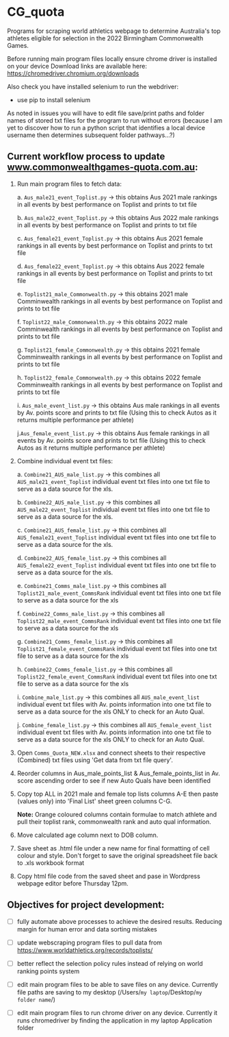# CG_quota
Programs for scraping world athletics webpage to determine Australia's top athletes eligible for selection in the 2022 Birmingham Commonwealth Games. 

Before running main program files locally ensure chrome driver is installed on your device
Download links are available here: https://chromedriver.chromium.org/downloads

Also check you have installed selenium to run the webdriver:
- use pip to install selenium 

As noted in issues you will have to edit file save/print paths and folder names of stored txt files for the program to run without errors (because I am yet to discover how to run a python script that identifies a local device username then determines subsequent folder pathways...?)

## Current workflow process to update www.commonwealthgames-quota.com.au:
  1. Run main program files to fetch data:
      
      a. `Aus_male21_event_Toplist.py` -> this obtains Aus 2021 male rankings in all events by best performance on Toplist and prints to txt file
      
      b. `Aus_male22_event_Toplist.py` -> this obtains Aus 2022 male rankings in all events by best performance on Toplist and prints to txt file

      c. `Aus_female21_event_Toplist.py` -> this obtains Aus 2021 female rankings in all events by best performance on Toplist and prints to txt file

      d. `Aus_female22_event_Toplist.py` -> this obtains Aus 2022 female rankings in all events by best performance on Toplist and prints to txt file

      e. `Toplist21_male_Commonwealth.py` -> this obtains 2021 male Comminwealth rankings in all events by best performance on Toplist and prints to txt file

      f. `Toplist22_male_Commonwealth.py` -> this obtains 2022 male Comminwealth rankings in all events by best performance on Toplist and prints to txt file

      g. `Toplist21_female_Commonwealth.py` -> this obtains 2021 female Comminwealth rankings in all events by best performance on Toplist and prints to txt file

      h. `Toplist22_female_Commonwealth.py` -> this obtains 2022 female Comminwealth rankings in all events by best performance on Toplist and prints to txt file

      i. `Aus_male_event_list.py` -> this obtains Aus male rankings in all events by Av. points score and prints to txt file (Using this to check Autos as it returns multiple performance per athlete)
      
      j.`Aus_female_event_list.py` -> this obtains Aus female rankings in all events by Av. points score and prints to txt file (Using this to check Autos as it returns multiple performance per athlete)

  2. Combine individual event txt files:
      
      a. `Combine21_AUS_male_list.py` -> this combines all `AUS_male21_event_Toplist` individual event txt files into one txt file to serve as a data source for the xls.

      b. `Combine22_AUS_male_list.py` -> this combines all `AUS_male22_event_Toplist` individual event txt files into one txt file to serve as a data source for the xls.

      c. `Combine21_AUS_female_list.py` -> this combines all `AUS_female21_event_Toplist` individual event txt files into one txt file to serve as a data source for the xls.

      d. `Combine22_AUS_female_list.py` -> this combines all `AUS_female22_event_Toplist` individual event txt files into one txt file to serve as a data source for the xls.

      e. `Combine21_Comms_male_list.py` -> this combines all `Toplist21_male_event_CommsRank` individual event txt files into one txt file to serve as a data source for the xls
      
      f. `Combine22_Comms_male_list.py` -> this combines all `Toplist22_male_event_CommsRank` individual event txt files into one txt file to serve as a data source for the xls
      
      g. `Combine21_Comms_female_list.py` -> this combines all `Toplist21_female_event_CommsRank` individual event txt files into one txt file to serve as a data source for the xls
      
      h. `Combine22_Comms_female_list.py` -> this combines all `Toplist22_female_event_CommsRank` individual event txt files into one txt file to serve as a data source for the xls

      i. `Combine_male_list.py` -> this combines all `AUS_male_event_list` individual event txt files with Av. points information into one txt file to serve as a data source for the xls ONLY to check for an Auto Qual. 
      
      j. `Combine_female_list.py` -> this combines all `AUS_female_event_list` individual event txt files with Av. points information into one txt file to serve as a data source for the xls ONLY to check for an Auto Qual. 
      
     
  3. Open `Comms_Quota_NEW.xlsx` and connect sheets to their respective (Combined) txt files using 'Get data from txt file query'.
  4. Reorder columns in Aus_male_points_list & Aus_female_points_list in Av. score ascending order to see if new Auto Quals have been identified
  5. Copy top ALL in 2021 male and female top lists columns A-E then paste (values only) into 'Final List' sheet green columns C-G. 
      
      **Note:** Orange coloured columns contain formulae to match athlete and pull their toplist rank, commonwealth rank and auto qual information. 
  6. Move calculated age column next to DOB column.
  4. Save sheet as .html file under a new name for final formatting of cell colour and style. Don't forget to save the original spreadsheet file back to .xls workbook format
  5. Copy html file code from the saved sheet and pase in Wordpress webpage editor before Thursday 12pm.  


## Objectives for project development:
  - [ ] fully automate above processes to achieve the desired results. Reducing margin for human error and data sorting mistakes
  - [ ] update webscraping program files to pull data from https://www.worldathletics.org/records/toplists/ 
  - [ ] better reflect the selection policy rules instead of relying on world ranking points system 
  - [ ] edit main program files to be able to save files on any device. Currently file paths are saving to my desktop (/Users/`my laptop`/Desktop/`my folder name`/)
  - [ ] edit main program files to run chrome driver on any device. Currently it runs chromedriver by finding the application in my laptop Application folder 

